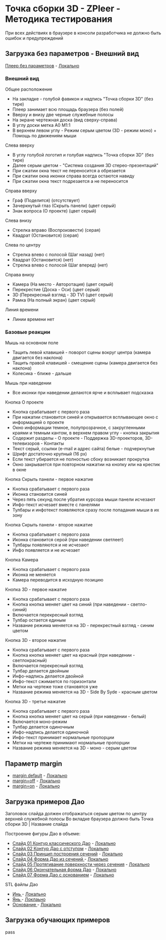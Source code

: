 # Точка сборки 3D - ZPleer - Методика тестирования

При всех действиях в браузере в консоли разработчика не должно быть ошибок и предупреждений

## Загрузка без параметров - Внешний вид

[Плеер без параметров](https://headfire.github.io/zpoint/zpleer/index.html) - [Локально](http://zpoint.localhost/zpleer/index.html)

### Внешний вид

Общее расположение
- На закладке - голубой фавикон и надпись "Точка сборки 3D" (без тире)
- Плеер занимает всю площадь браузера (без полей)
- Вверху и внизу две черные служебные полосы
- На экране чертежная доска (вид сверху-справа) 
- В углу доски метка A0 M1:1
- В верхнем левом углу - Режим серым цветом (3D - режим моно) + Помощь по движениям мыши

Слева вверху
- В углу голубой логотип и голубая надпись "Точка сборки 3D" (без тире) 
- Далее серым цветом - "Система создания 3D стерео-презентаций"
- При сжатии окна текст не переносится а обрезается
- При сжатии окна иконки справа всегда остаются навиду
- При сжатии окна текст подрезается а не переносится


Справа вверху
- Граф (Поделится) (отсутствует)
- Зачеркнутый глаз (Скрыть панели) (цвет серый)
- Знак вопроса (О проекте)  (цвет серый)

Слева внизу
- Стрелка вправо (Воспроизвести) (серая)
- Квадрат (Остановится) (серая)

Слева по центру
- Стрелка влево с полосой (Шаг назад) (нет)
- Квадрат (Остановится) (нет)
- Стрелка влево с полосой (Шаг вперед) (нет)

Справа внизу
- Камера (На место - Авторотация) (цвет серый)
- Перекрестие (Доска - Оси) (цвет серый)
- 3D (Перекресный взгляд - 3D TV) (цвет серый)
- Рамка (На полный экран) (цвет серый)

Линия времени
- Линии времени нет



### Базовые реакции

Мышь на основном поле
- Тащить левой клавишей - поворот сцены вокруг центра (камера двигается без наклона)
- Тащить правой клавишей - смещение сцены (камера двигается без наклона)
- Колесика - ближе - дальше


Мышь при наведении
- Все иконки при наведении делаются ярче и всплывает подсказка

Кнопка О проекте
- Кнопка срабатывает с первого раза
- При нажатии становится синей и открывается всплывающее окно с информацией о проекте
- Окно информации темное, полупрозрачное, с закругленными краями и темным кантом, в верхнем правом углу - кнопка закрытия
- Содержит разделы - О проекте - Поддержка 3D-проекторов, 3D-телевизоров - Контакты 
- Текст серый, ссылки (e-mail и адрес сайта) белые - подчеркнутые
- Шрифт достаточно крупный (16 px)
- Если текст убирается не полностью сбоку возникает прокрутка
- Окно закрывается при повторном нажатии на кнопку или на крестик в окне

Кнопка Скрыть панели - первое нажатие
- Кнопка срабатывает с первого раза
- Иконка становится синей
- Через пять секунд после убратия курсора мыши панели исчезают
- Инфо-текст исчезает вместе с панелями
- Тулбары и инфотекст появляются сразу после попадания мыши в их зону

Кнопка Скрыть панели - второе нажатие
- Кнопка срабатывает с первого раза
- Иконка становится серой (при наведении светлеет)
- Тулбары появляются и не исчезают
- Инфо появляется и не исчезает

Кнопка Камера
- Кнопка срабатывает с первого раза
- Иконка не меняется
- Камера переводится в исходную позицию

Кнопка 3D - первое нажатие
- Кнопка срабатывает с первого раза
- Кнопка кнопка меняет цвет на синий (при наведении - светло-синий)
- Включается перекресный взгляд 
- Тулбар остается единым
- Название режима меняется на 3D - перекрестный взгляд - синим цветом

Кнопка 3D - второе нажатие
- Кнопка срабатывает с первого раза
- Кнопка кнопка меняет цвет на красный (при наведении - светлокрасный) 
- Включается перекресный взгляд 
- Тулбар делается двойным
- Инфо-надпись делается двойной
- Инфо-текст сжимается по горизонтали
- Метки на чертеже тоже становятся уже
- Название режима меняется на 3D - Side By Syde - красным цветом

Кнопка 3D - третье нажатие
- Кнопка срабатывает с первого раза
- Кнопка кнопка меняет цвет на серый (при наведении - белый) 
- Включается моно-режим 
- Тулбар делается одиночным
- Инфо-надпись делается одиночной
- Инфо-текст принимает нормальные пропорции
- Метки на чертеже принимают нормальные пропорции
- Название режима меняется на 3D - моно - серым цветом


## Параметр margin

- [margin default](https://headfire.github.io/zpoint/zpleer/index.html) - [Локально]( http://zpoint.localhost/zpleer/index.html)
- [margin=off]( https://headfire.github.io/zpoint/zpleer/index.html?margin=off) - [Локально ]( http://zpoint.localhost/zpleer/index.html?margin=off)
- [margin=on]( https://headfire.github.io/zpoint/zpleer/index.html?margin=on) - [Локально ]( http://zpoint.localhost/zpleer/index.html?margin=on)



## Загрузка примеров Дао

Заголовок слайда должен отображаться серым цветом по центру верхней служебной полосы
Во вкладке браузера должно быть Точка сборки 3D | Название слайда

Построение фигуры Дао в объеме:
- [Слайд 01 Контур классического Дао](https://headfire.github.io/zpoint/zpleer/index.html?paper=dao&slide=slide_01_DaoClassic) - [Локально](http://zpoint.localhost/zpleer/index.html?paper=dao&slide=slide_01_DaoClassic)
- [Слайд 02 Контур Дао с отступом](https://headfire.github.io/zpoint/zpleer/index.html?paper=dao&slide=slide_02_DaoConcept) - [Локально](http://zpoint.localhost/zpleer/index.html?paper=dao&slide=slide_02_DaoConcept)
- [Слайд 03 Принцип построения сечений](https://headfire.github.io/zpoint/zpleer/index.html?paper=dao&slide=slide_03_DaoSecPrincipe) - [Локально](http://zpoint.localhost/zpleer/index.html?paper=dao&slide=slide_03_DaoSecPrincipe)
- [Слайд 04 Форма Дао из сечений ](https://headfire.github.io/zpoint/zpleer/index.html?paper=dao&slide=slide_04_DaoManySec) - [Локально](http://zpoint.localhost/zpleer/index.html?paper=dao&slide=slide_04_DaoManySec)
- [Слайд 05 Протягивание поверхности через сечения](https://headfire.github.io/zpoint/zpleer/index.html?paper=dao&slide=slide_05_DaoSkinning) - [Локально](http://zpoint.localhost/zpleer/index.html?paper=dao&slide=slide_05_DaoSkinning)
- [Слайд 06 Окончательная форма Дао](https://headfire.github.io/zpoint/zpleer/index.html?paper=dao&slide=slide_06_DaoComplete) - [Локально](http://zpoint.localhost/zpleer/index.html?paper=dao&slide=slide_06_DaoComplete)
- [Слайд 07 Форма Дао с основанием](https://headfire.github.io/zpoint/zpleer/index.html?paper=dao&slide=slide_07_DaoWithCase) - [Локально](http://zpoint.localhost/zpleer/index.html?paper=dao&slide=slide_07_DaoWithCase)

STL файлы Дао 
- [ Инь ]( https://headfire.github.io/zpoint/zpleer/slides/dao/slide_07_DaoWithCase/exp_001_shape.stl ) - [ Локально ]( http://zpoint.localhost/zpleer/slides/dao/slide_07_DaoWithCase/exp_001_shape.stl )
- [ Янь ]( https://headfire.github.io/zpoint/zpleer/slides/dao/slide_07_DaoWithCase/exp_002_shape.stl ) - [ Локлаьно ]( http://zpoint.localhost/zpleer/slides/dao/slide_07_DaoWithCase/exp_002_shape.stl )
- [ Основание ]( https://headfire.github.io/zpoint/zpleer/slides/dao/slide_07_DaoWithCase/exp_003_shape.stl ) - [ Локально ]( http://zpoint.localhost/zpleer/slides/dao/slide_07_DaoWithCase/exp_003_shape.stl )

## Загрузка обучающих примеров 

pass



